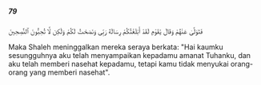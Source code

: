##### 79

<span class="ayah">فَتَوَلَّىٰ عَنْهُمْ وَقَالَ يَٰقَوْمِ لَقَدْ أَبْلَغْتُكُمْ رِسَالَةَ رَبِّى وَنَصَحْتُ لَكُمْ وَلَٰكِن لَّا تُحِبُّونَ ٱلنَّٰصِحِينَ</span>

<span class="ayah_translation">Maka Shaleh meninggalkan mereka seraya berkata: "Hai kaumku sesungguhnya aku telah menyampaikan kepadamu amanat Tuhanku, dan aku telah memberi nasehat kepadamu, tetapi kamu tidak menyukai orang-orang yang memberi nasehat".</span>
